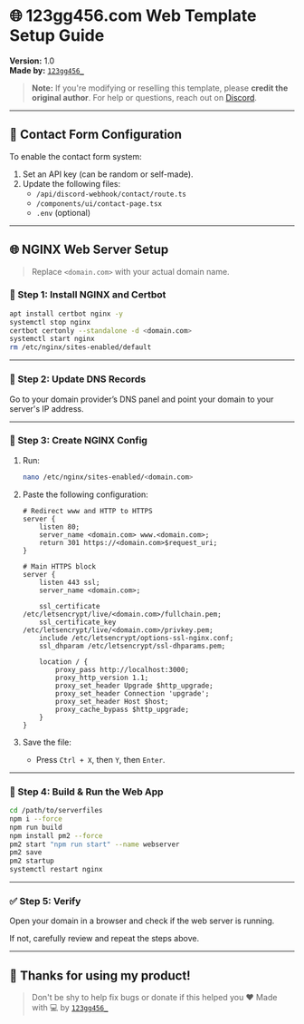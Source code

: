 # 🌐 123gg456.com Web Template Setup Guide

**Version:** 1.0  
**Made by:** [`123gg456_`](https://123gg456.com/contact)

> **Note:** If you're modifying or reselling this template, please **credit the original author**. For help or questions, reach out on [Discord](https://123gg456.com/contact).

---

## 📩 Contact Form Configuration

To enable the contact form system:

1. Set an API key (can be random or self-made).
2. Update the following files:
   - `/api/discord-webhook/contact/route.ts`
   - `/components/ui/contact-page.tsx`
   - `.env` (optional)

---

## 🌐 NGINX Web Server Setup

> Replace `<domain.com>` with your actual domain name.

### 📌 Step 1: Install NGINX and Certbot

```bash
apt install certbot nginx -y
systemctl stop nginx
certbot certonly --standalone -d <domain.com>
systemctl start nginx
rm /etc/nginx/sites-enabled/default
````

---

### 📌 Step 2: Update DNS Records

Go to your domain provider’s DNS panel and point your domain to your server's IP address.

---

### 📌 Step 3: Create NGINX Config

1. Run:

   ```bash
   nano /etc/nginx/sites-enabled/<domain.com>
   ```

2. Paste the following configuration:

   ```nginx
   # Redirect www and HTTP to HTTPS
   server {
       listen 80;
       server_name <domain.com> www.<domain.com>;
       return 301 https://<domain.com>$request_uri;
   }

   # Main HTTPS block
   server {
       listen 443 ssl;
       server_name <domain.com>;

       ssl_certificate /etc/letsencrypt/live/<domain.com>/fullchain.pem;
       ssl_certificate_key /etc/letsencrypt/live/<domain.com>/privkey.pem;
       include /etc/letsencrypt/options-ssl-nginx.conf;
       ssl_dhparam /etc/letsencrypt/ssl-dhparams.pem;

       location / {
           proxy_pass http://localhost:3000;
           proxy_http_version 1.1;
           proxy_set_header Upgrade $http_upgrade;
           proxy_set_header Connection 'upgrade';
           proxy_set_header Host $host;
           proxy_cache_bypass $http_upgrade;
       }
   }
   ```

3. Save the file:

   * Press `Ctrl + X`, then `Y`, then `Enter`.

---

### 📌 Step 4: Build & Run the Web App

```bash
cd /path/to/serverfiles
npm i --force
npm run build
npm install pm2 --force
pm2 start "npm run start" --name webserver
pm2 save
pm2 startup
systemctl restart nginx
```

---

### ✅ Step 5: Verify

Open your domain in a browser and check if the web server is running.

If not, carefully review and repeat the steps above.

---

## 🙏 Thanks for using my product!

> Don't be shy to help fix bugs or donate if this helped you ❤️
> Made with 💻 by [`123gg456_`](https://123gg456.com/contact)

```
